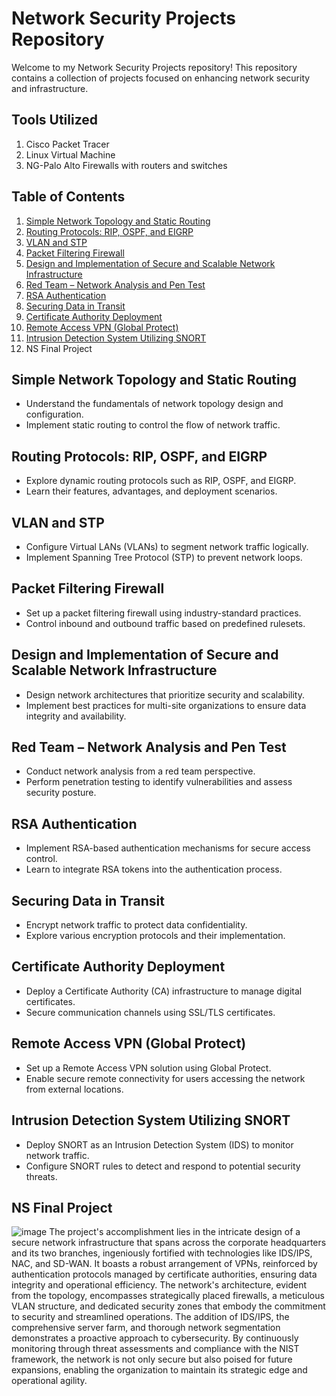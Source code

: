 # Network Security Projects Repository

Welcome to my Network Security Projects repository! This repository contains a collection of projects focused on enhancing network security and infrastructure. 

## Tools Utilized
1. Cisco Packet Tracer <br />
2. Linux Virtual Machine <br />
3. NG-Palo Alto Firewalls with routers and switches <br />

## Table of Contents
1. [Simple Network Topology and Static Routing](#simple-network-topology-and-static-routing)
2. [Routing Protocols: RIP, OSPF, and EIGRP](#routing-protocols-rip-ospf-and-eigrp)
3. [VLAN and STP](#vlan-and-stp)
4. [Packet Filtering Firewall](#packet-filtering-firewall)
5. [Design and Implementation of Secure and Scalable Network Infrastructure](#design-and-implementation-of-secure-and-scalable-network-infrastructure)
6. [Red Team – Network Analysis and Pen Test](#red-team--network-analysis-and-pen-test)
7. [RSA Authentication](#rsa-authentication)
8. [Securing Data in Transit](#securing-data-in-transit)
9. [Certificate Authority Deployment](#certificate-authority-deployment)
10. [Remote Access VPN (Global Protect)](#remote-access-vpn-global-protect)
11. [Intrusion Detection System Utilizing SNORT](#intrusion-detection-system-utilizing-snort)
12. NS Final Project

## Simple Network Topology and Static Routing
- Understand the fundamentals of network topology design and configuration.
- Implement static routing to control the flow of network traffic.

## Routing Protocols: RIP, OSPF, and EIGRP
- Explore dynamic routing protocols such as RIP, OSPF, and EIGRP.
- Learn their features, advantages, and deployment scenarios.

## VLAN and STP
- Configure Virtual LANs (VLANs) to segment network traffic logically.
- Implement Spanning Tree Protocol (STP) to prevent network loops.

## Packet Filtering Firewall
- Set up a packet filtering firewall using industry-standard practices.
- Control inbound and outbound traffic based on predefined rulesets.

## Design and Implementation of Secure and Scalable Network Infrastructure
- Design network architectures that prioritize security and scalability.
- Implement best practices for multi-site organizations to ensure data integrity and availability.

## Red Team – Network Analysis and Pen Test
- Conduct network analysis from a red team perspective.
- Perform penetration testing to identify vulnerabilities and assess security posture.

## RSA Authentication
- Implement RSA-based authentication mechanisms for secure access control.
- Learn to integrate RSA tokens into the authentication process.

## Securing Data in Transit
- Encrypt network traffic to protect data confidentiality.
- Explore various encryption protocols and their implementation.

## Certificate Authority Deployment
- Deploy a Certificate Authority (CA) infrastructure to manage digital certificates.
- Secure communication channels using SSL/TLS certificates.

## Remote Access VPN (Global Protect)
- Set up a Remote Access VPN solution using Global Protect.
- Enable secure remote connectivity for users accessing the network from external locations.

## Intrusion Detection System Utilizing SNORT
- Deploy SNORT as an Intrusion Detection System (IDS) to monitor network traffic.
- Configure SNORT rules to detect and respond to potential security threats.

## NS Final Project
![image](https://github.com/Yogarajgprabagaran/Network_Security-Labs-and-Projects/assets/162944315/f90db878-f2de-4b78-906b-d354cc0638ca)
The project's accomplishment lies in the intricate design of a secure network infrastructure that spans across the corporate headquarters and its two branches, ingeniously fortified with technologies like IDS/IPS, NAC, and SD-WAN. It boasts a robust arrangement of VPNs, reinforced by authentication protocols managed by certificate authorities, ensuring data integrity and operational efficiency. The network's architecture, evident from the topology, encompasses strategically placed firewalls, a meticulous VLAN structure, and dedicated security zones that embody the commitment to security and streamlined operations. The addition of IDS/IPS, the comprehensive server farm, and thorough network segmentation demonstrates a proactive approach to cybersecurity. By continuously monitoring through threat assessments and compliance with the NIST framework, the network is not only secure but also poised for future expansions, enabling the organization to maintain its strategic edge and operational agility.

